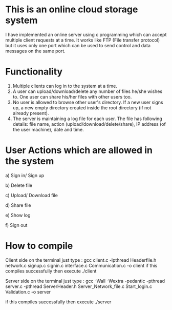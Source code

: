 This is an online cloud storage system
===========

I have implemented an online server using c programming which can accept multiple client requests at a time. 
It works like FTP (File transfer protocol) but it uses only one port which can be used to send control and data messages on the same port.

Functionality
==========

1. Multiple clients can log in to the system at a time.
2. A user can upload/download/delete any number of files he/she wishes to. One user can share his/her files with other users too.
3. No user is allowed to browse other user's directory. If a new user signs up, a new empty directory created inside the root directory (if not already present).
4. The server is maintaining a log file for each user. The file has following details: file name, action (upload/download/delete/share), IP address (of the user machine), date and time.

User Actions which are allowed in the system
========

a) Sign in/ Sign up

b) Delete file

c) Upload/ Download file

d) Share file 

e) Show log

f) Sign out

How to compile
=====
Client side on the terminal just type : gcc client.c -lpthread Headerfile.h network.c signup.c signin.c interface.c Communication.c -o client
if this compiles successfully then execute ./client

Server side on the terminal just type : gcc -Wall -Wextra -pedantic -pthread server.c -pthread ServerHeader.h Server_Network_file.c Start_login.c Validation.c -o server

if this compiles successfully then execute ./server
